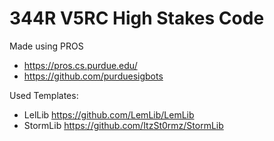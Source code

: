 # 344R V5RC High Stakes Code

Made using PROS
- https://pros.cs.purdue.edu/
- https://github.com/purduesigbots

Used Templates:
- LelLib https://github.com/LemLib/LemLib
- StormLib https://github.com/ItzSt0rmz/StormLib
